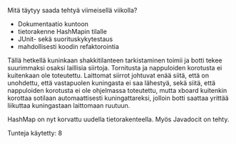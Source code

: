 Mitä täytyy saada tehtyä viimeisellä viikolla?

- Dokumentaatio kuntoon
- tietorakenne HashMapin tilalle
- JUnit- sekä suorituskykytestaus
- mahdollisesti koodin refaktorointia

Tällä hetkellä kuninkaan shakkitilanteen tarkistaminen toimii ja botti tekee suurimmaksi osaksi laillisia siirtoja. Tornitusta 
ja nappuloiden korotusta ei kuitenkaan ole toteutettu. Laittomat siirrot johtuvat enää siitä, että on unohdettu, että vastapuolen 
kuningasta ei saa lähestyä, sekä siitä, että nappuloiden korotusta ei ole ohjelmassa toteutettu, mutta xboard kuitenkin korottaa
sotilaan automaattisesti kuningattareksi, jolloin botti saattaa yrittää liikuttaa kuningastaan laittomaan ruutuun. 

HashMap on nyt korvattu uudella tietorakenteella. Myös Javadocit on tehty. 

Tunteja käytetty: 8
